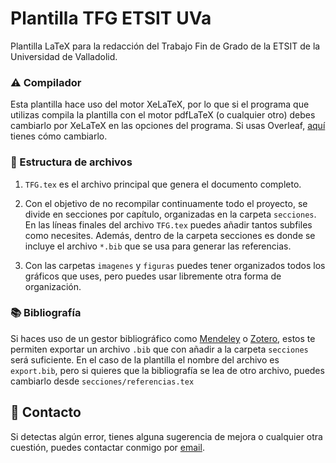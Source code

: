 # Plantilla TFG ETSIT UVa
Plantilla LaTeX para la redacción del Trabajo Fin de Grado de la ETSIT de la Universidad de Valladolid.  

### ⚠️ Compilador

Esta plantilla hace uso del motor XeLaTeX, por lo que si el programa que utilizas compila la plantilla con el motor pdfLaTeX (o cualquier otro) debes cambiarlo por XeLaTeX en las opciones del programa. Si usas Overleaf, [aquí](https://www.overleaf.com/learn/how-to/Changing_compiler) tienes cómo cambiarlo. 

### 💾 Estructura de archivos

1. ``TFG.tex`` es el archivo principal que genera el documento completo.
2. Con el objetivo de no recompilar continuamente todo el proyecto, se divide en secciones por capítulo, organizadas en la carpeta ``secciones``. En las líneas finales del archivo ``TFG.tex`` puedes añadir tantos subfiles como necesites.
Además, dentro de la carpeta secciones es donde se incluye el archivo ``*.bib`` que se usa para generar las referencias.

3. Con las carpetas ``imagenes`` y ``figuras`` puedes tener organizados todos los gráficos que uses, pero puedes usar libremente otra forma de organización.

### 📚 Bibliografía

Si haces uso de un gestor bibliográfico como [Mendeley](https://www.mendeley.com/) o [Zotero](https://www.zotero.org/), estos te permiten exportar un archivo ``.bib`` que con añadir a la carpeta ``secciones`` será suficiente. En el caso de la plantilla el nombre del archivo es ``export.bib``, pero si quieres que la bibliografía se lea de otro archivo, puedes cambiarlo desde ``secciones/referencias.tex``

## 📧 Contacto

Si detectas algún error, tienes alguna sugerencia de mejora o cualquier otra cuestión, puedes contactar conmigo por [email](mailto:alberto.garc.garc@gmail.com).
